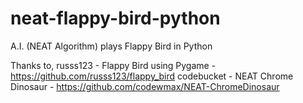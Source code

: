 # neat-flappy-bird-python
A.I. (NEAT Algorithm) plays Flappy Bird in Python

Thanks to,
russs123 - Flappy Bird using Pygame - https://github.com/russs123/flappy_bird
codebucket - NEAT Chrome Dinosaur - https://github.com/codewmax/NEAT-ChromeDinosaur


